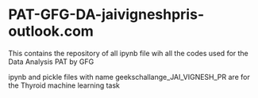 # PAT-GFG-DA-jaivigneshpris-outlook.com
This contains the repository of all ipynb file wih all the codes used for the Data Analysis PAT by GFG

ipynb and pickle files with name geekschallange_JAI_VIGNESH_PR are for the Thyroid machine learning task
